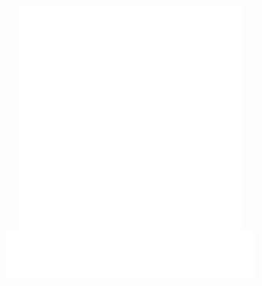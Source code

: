 <div align="center">
	<br />
	<img src="./header.svg" height="450" />
	<img src="./heart.svg" height="100" />
</div>
